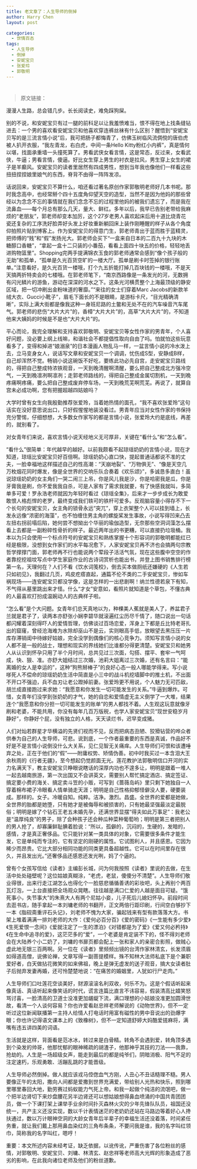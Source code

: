 ```yaml
---
title: 老文章了：人生导师的倒掉
author: Harry Chen
layout: post

categories:
  - 世情百态
tags:
  - 人生导师
  - 倒掉
  - 安妮宝贝
  - 张爱玲
  - 郭敬明
---
```

# 

> 原文链接：

  漫漫人生路，总会错几步。长长阅读史，难免踩狗屎。

  别的不说，和安妮宝贝有过一腿的前科足以让我羞愤难当，恨不得在地上找条缝钻进去：一个男的喜欢看安妮宝贝和他喜欢穿连裤丝袜有什么区别？醒悟到“安妮宝贝写的是三流言情小说”后，我可把肠子都悔青了，仿佛玉树临风流倜傥的唐伯虎被人扒开衣服，“我左青龙，右白虎，中间一条Hello Kitty粉红小内裤”，真是情何以堪，找面承重墙一头撞死算了。男看武侠女看言情，这是常态，反过来，女看武侠，牛逼；男看言情，傻逼。好比女生穿上男生的衬衣是拉风，男生穿上女生的裙子是羊癫风。安妮宝贝的读者里居然有四成男性，想到当年我也像他们一样看这些扭扭捏捏娘里娘气的东西，脊背不由得一阵阵发凉。

  话说回来，安妮宝贝不算什么，咱还看过著名原创作家郭敬明老师好几本书呢。那时我念高中，也经常掰个四十五度角仰望天空的造型，当然不是因为他妈的那些曾经以为念念不忘的事情就在我们念念不忘的过程里他妈的被我们遗忘了，而是我在流鼻血——每个月总有那么几天，量大、鲜红。多年以后，我早已告别老带给我麻烦的“老朋友”，郭老师却变本加厉，这个27岁老男人喜欢起床后用十道比烧青花瓷还复杂的工序洗好脸弄好头发上好妆重新躺回床上装作刚睡醒的样子从各个角度仰拍照片贴到博客上。作为安妮宝贝的得意门生，郭老师青出于蓝而胜于蓝精灵，把师傅的“贱”和“假”发扬光大。郭老师会买下“一盒来自日本的二百九十九块的木糖醇口香糖”，“拿起一盒十二只装的小番茄，看看上面四十块五的价格，轻轻地丢进购物篮里”。Shopping完两手提满锦衣玉食的郭老师通常会感到“像个孩子般的无助”和孤单，“孤单是久光百货空旷的一楼大厅。孤单是刷卡时签掉的银行账单。”注意看好，是久光百货一楼哦，打个九五折能打掉几百块钱的一楼哦，不是天天搞两折特卖会的七楼哦。在郭老师笔下，“南京西路像是一条发光的河，无数拥有闪光鳞片的游鱼，游动在深深的河水之下。这条光河横贯整个上海最顶级的静安区域，把一切冲刷出金粉味道的奢靡。”“来往的女士们穿着Marc Jacobs的新款羊绒大衣、Gucci小靴子”，眉毛下面长的不是眼睛，是游标卡尺，“目光精确清晰”，实际上满大街都是像我这种一身班尼路的土鳖和无处不在的汽车噪音汽车尾气。郭老师的悲伤“大片大片”的，香樟“大片大片”的，高草“大片大片”的，不知道他来大姨妈的时候是不是也“大片大片”的。

  平心而论，我完全理解和支持喜欢郭敬明、安妮宝贝等女性作家的男青年，个人喜好问题，没必要上纲上线嘛，和谐社会不都提倡性取向自由了吗。怕就怕这些玩意看多了，变得和掉进“娘溺泉”的日本漫画人物乱马一样，一盆言情小说的冷水泼上去，立马变身女人，说话写文章和安妮宝贝一个调调，忧伤成S型，安静成B样，自己却浑然不觉。畅销小说这碗饭不好吃，要练此功必先自宫，走安妮宝贝路线的，得把自己整成特浓铁观音，一天到晚清醒啊清醒，要么把自己整成北方强冷空气，一天到晚凛冽啊凛冽；走郭老师路线的，得把自己整成金属切割机，一天到晚疼痛啊疼痛，要么把自己整成废弃停车场，一天到晚荒芜啊荒芜。再说了，就算自宫未必成功啊，您有把握超越四姑娘吗？

  大学时曾有女生向我殷勤推荐张爱玲，当着她热情的面孔，“我不喜欢张爱玲”这句话实在没好意思说出口，只好假惺惺地装没看过。男青年应当对女性作家的书保持充分警惕，仔细想想，大多数女作家写的都是言情小说，张爱玲大约是底线，再差的，就别看了。

  对女青年们来说，喜欢言情小说天经地义无可厚非，关键在“看什么”和“怎么看”。

  “看什么”很简单：年代越早的越好。以前我颇看不起琼瑶奶奶的言情小说，现在才知道，琼瑶比安妮宝贝好百倍啊。琼瑶奶奶心直口快，提起普通话都说不准的丈夫，一脸幸福地这样描述自己的性高潮：“天崩地裂”、“万物俱无”、“像是天空几万枚烟花同时爆发，像是全世界的交响乐队合奏着《欢乐颂》”，多诚恳多直白！虽说琼瑶奶奶的女主角们一哭二闹三上吊，你是风儿我是沙，你是哈密我是瓜，你是牙膏我是刷，你不爱我我自杀，可是人家有了需求我就要，有了快感我就叫，多简单多可爱！罗永浩老师就因为年轻时看过《琼瑶全集》，后来才一步步成长为敢爱敢恨人格彪悍的老罗，最终变成我们轶可的铁杆可爱多。反观脑容量小得存不下一个长句的安妮宝贝，女主角的锁骨永远“突兀”，穿上衣架整个人可以挂到墙上，长发永远像“浓密的海藻”，也不怕缠住男主角的螺旋桨发生事故，小说写得凹来凸去左扭右拐前塌后陷，她何尝不想拗出个华丽的瑜伽造型，无奈那些空洞词藻怎么摆看上去都是一副粉碎性骨折的样子。最近两年出的书更糟，可以直接扔垃圾桶。我本以为只会使用一个标点符号的安妮宝贝和熟练掌握十个形容词的郭敬明都能红已经是极限，没想到女作家们的水平每况愈下，人家安妮宝贝再不济也会搞两句宗教哲学撑撑门面，郭老师再不行也能说两个荤段子活活气氛，现在这些腹中空空的作者靠挖挖祖坟写点中学生家庭作业的古诗词赏析也能出书，并登上图书销售排行榜第一名，天理何在？人们不看《饮水词笺校》，倒去买本做厕纸还嫌硬的《人生若只如初见》，我翻过几页，鸡皮疙瘩直起，通篇不伦不类的二手安妮宝贝，惨如车祸现场——连安妮宝贝都没学像，这是怎样的一出悲剧啊！纳兰性德若泉下有知，不气得从墓里跳出来才怪。什么“才女”安意如，看照片就知道是个草包，不懂古典的人最喜欢打扮成温婉动人的古典样子啦。

  “怎么看”是个大问题。女青年们总天真地以为，种棵美人蕉就是美人了，养盆君子兰就是君子了，读两本亦舒张小娴李碧华就滚遍红尘历尽千情了，随口说出一句话都闪耀着深刻得吓人的爱情哲理，仿佛谈过百场恋爱，浑身上下都是丘比特老哥扎出的窟窿，曾经沧海难为水除却巫山不是云，实则眼高手低，放眼望去黑压压一片库存滞销闺中待嫁好姑娘，完全没学到偶像们的核心竞争力。须知写言情小说的女人都不是一般的战士，理想和现实的界线她们比谁都分得更清楚。安妮宝贝和她男人从认识到怀孕只用了半个月时间，总共见过三次面，勾搭、摆平、套牢一气呵成，快、狠、准。亦舒大姐结过三次婚，池莉大姐离过三次婚，还有名言曰：“能离婚的女人是幸运的”，这种“狗熊掰棒子”的良好心态一般人哪能学得来。写小说嗲死人不偿命的琼瑶奶奶生活中简直是小三中的战斗机挖墙脚中的推土机，不出面不开口不强迫，兵不血刃让老公蹬掉前妻。张爱玲更不用说，个人魅力无可匹敌，胡兰成直接跑过来求她：“我愿意和你发生一切可能发生的关系。”牛逼到爆炸。可惜，女青年们没学到张奶奶的才气，她的自恋和爱情虚无主义倒学了一大堆，结果连个“我愿意和你分担一切可能发生的账单”的男人都找不着。人生观这玩意就像牙刷和老婆，不能共用，你没有每年几百万版税，也学人家安妮宝贝“现世安稳岁月静好”，你静好个屁，没有独立的人格，天天读烂书，迟早变成猪。

  人们对灿若群星才华横溢的先贤们视而不见，反而把病态丑陋、狡猾钻营的哗众者供奉为自己的人生导师，可悲。说到底，一个作者最重要的东西是真诚，作品好不好是不是言情小说倒没什么大关系，见仁见智无关痛痒。人生导师们可恨和该遭唾弃之处，正在于他们的“假”——附庸权势、矫情伪善。初中时我买过一本含泪大王余秋雨的《行者无疆》，至今想起仍觉颜面无光。莲花教护法郭敬明信口开河的实力名满天下，教主安妮宝贝睁眼说瞎话的深厚内功也不遑多让，明明是跟着一堆人一起去越南旅游，第一次出国又不会讲英文，需要别人帮忙搞定酒店、搞定签证、搞定要小费的海关、搞定卖斗笠的小贩，可写到《蔷薇岛屿》里只剩下她独自一人穿着棉布裙子冷眼看人情单骑走天涯；明明是自己性格抑郁怪僻没人要，硬要装成。那样的。女子。冷暖自知。纯粹。洁净。激烈。昌盛。全世界的爱都是她做，全世界的胎都是她堕，只有她才是被侮辱和被损害的，只有她最坚强最淡定最脱俗；明明是嫁了个钻石王老五未婚先孕，还满世界显摆“得夫如此万事足”：我老公是“温厚纯良”的男子，除了会种孩子还会种瓜种菜种葡萄哟；明明是第三者把别人的男人抢了，却寡廉鲜耻腆着脸说：“所以，孤僻的，沉闷的，生硬的，发暗的，感情，才是真正奢侈品。它只能针对某一类具体的对象，它需要很多条件才能生发，它是单纯而专注的，它有坚定的刚硬的属性。它试图利人，并且感恩。它因为稀少而昂贵。它比大部分相同功能的同类更具备超越性。它可以在时间里存在很久，并且发出光。”还奢侈品还感恩还发光咧，妈了个逼的。

  曾有个女孩写信给《读者》主编彭长城，问为何我按照《读者》里说的去做，在生活中处处碰壁呢？这位姑娘真糊涂，“老虎，老鼠，傻傻分不清楚”。人生导师们敬业得很，出来行走江湖怎么也得化个一脸慈悲循循善诱的彩妆吧，头上再别个两百瓦灯泡，一上台直接把全场观众晃瞎。往往越是满口仁爱的人越是面目可疑。“饿死事小，失节事大”的朱熹大人有两个尼姑小妾，儿子死后儿媳妇怀孕。前段时间去逛书店，随手拿起一本刘墉老师的书翻开，正文两倍行距印刷，行间空白够抄下一本《脂砚斋重评石头记》，刘老师不愧为大家，骗起钱来有型有款落落大方。书架上堆着满满一排刘老师的大作：《爱何必百分百》《爱的密码》《一生能有多少爱》《生死爱恨一念间》《爱就注定了一生的漂泊》《对错都是为了爱》《爱又何必矜持》《在生命中追寻的爱》，这茫茫多的“爱”，一个老婆是肯定装不下的，怪不得刘老师会在大陆养个小二奶了，刘墉的书扉页都会配上一张和家人的亲密合影照，做贼心虚此地无银三百两啊。另一位在《读者》里频频出镜的台湾作家林清玄，长发须眉如得道高僧，说佛论禅，文章写得一副菩提模样。殊不知林大法师私底下是个兼职爱好者，白天做拈花微笑的如来佛祖，晚上是弹无虚发的送子观音，搞大女读者肚子后抛弃发妻再婚，还可怜楚楚地说：“在痛苦的婚姻里，人犹如行尸走肉。”

  人生导师们口吐莲花空谈美好，财源滚滚名利双收，何乐不为。这是个假话听起来像真话、真话听起来像笑话的时代，谎言连篇比直言不讳容易，假装清高比嬉笑怒骂讨喜，一脸清高的卫道士没准更加龌龊下流，满口理想的小姑娘没准更加圆滑世故，看清一个人谈何容易？你也许爱看赵忠祥老师解说的《动物世界》，但不一定听过这位新闻联播第一主持人给情人打电话时用富有磁性的男中音说出的劲爆字眼；你也许记得语文课本上的《致橡树》，但不一定知道舒婷大妈酷爱搓麻将，满嘴有违五讲四美的词语。

  生活就是这样，背面看是范冰冰，转过来是白骨精。转角不会遇到爱，转角顶多遇到个染发的帅哥，他那忧郁的眼神稀疏的胡渣子，他那神乎其技的刀法——我靠，抢劫的。人生是一场超级女声，能走到最后的都是纯爷们，阴暗消极、阳气不足的注定速朽，乐观勇敢、活蹦乱跳的才能晋级。

  人生导师必然倒掉。做人就应该戎马倥偬血气方刚，人丑心不丑话糙理不糙。男人要像正午的太阳，撒向人间都是爱撒到世界充满爱，带给别人光热和快乐，照到哪里哪里春回大地，勤劳赛过蚂蚁能力气死上帝。和我一起做个纯洁的流氓吧，做一个把半边肾切下来炒盘腰花另半边肾还可以想姑娘想得鼻血喷涌的中国共青团团员，做一个下课打架上课举手业余时间扑灭森林火灾的少年先锋队队员，祖国还没统一，共产主义还没实现，数以千计表情迷茫的老奶奶还站在马路边等着好心人搀扶通过，数以万计眼神空洞的大龄女青年后半辈子的幸福生活还没着落，时间紧任务重，就让我们戴上那用鼻血染红的三角布条条，不要问我是谁，我的名字叫红领巾，简称我的名字叫红，嗯哼！

  重要：本文所述内容未经考证，缺乏依据，以讹传讹，严重伤害了各位粉丝的感情，对郭敬明、安妮宝贝、刘墉、林清玄、赵忠祥等老师高大光辉的形象造成了恶劣的影响，在此我向诸位老师及他们的粉丝道歉。
